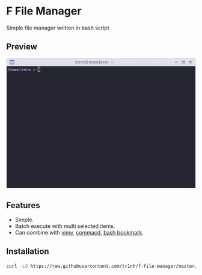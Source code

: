 
# F File Manager

Simple file manager written in bash script

## Preview

![demo](./images/demo.gif)

## Features

- Simple.
- Batch execute with multi selected items.
- Can combine with [vimv](https://github.com/thameera/vimv), [commacd](https://github.com/shyiko/commacd), [bash bookmark](https://github.com/tr1nh/bash-bookmark).

## Installation

```sh
curl -LO https://raw.githubusercontent.com/tr1nh/f-file-manager/master/f
```

